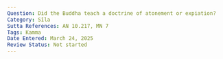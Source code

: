 ```yaml
---
Question: Did the Buddha teach a doctrine of atonement or expiation?
Category: Sīla
Sutta References: AN 10.217, MN 7
Tags: Kamma
Date Entered: March 24, 2025
Review Status: Not started
---
```


